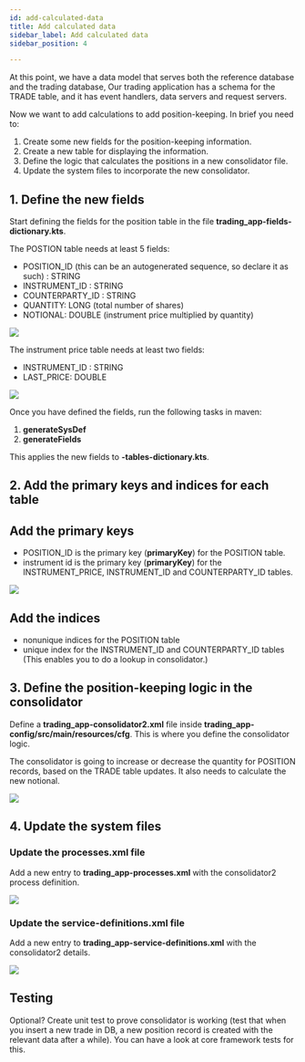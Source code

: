 ```yaml
---
id: add-calculated-data
title: Add calculated data
sidebar_label: Add calculated data
sidebar_position: 4

---
```

At this point, we have a data model that serves both the reference database and the trading database, Our trading application has  a schema for the TRADE table, and it has event handlers, data servers and request servers.

Now we want to add calculations to add position-keeping. In brief you need to:

1. Create some new fields for the position-keeping information.
2. Create a new table for displaying the information.
3. Define the logic that calculates the positions in a new consolidator file.
4. Update the system files to incorporate the new consolidator.

## 1. Define the new fields

Start defining the fields for the position table in the file **trading_app-fields-dictionary.kts**.

The POSTION table needs at least 5 fields:

* POSITION_ID (this can be an autogenerated sequence, so declare it as such) : STRING
* INSTRUMENT_ID : STRING
* COUNTERPARTY_ID : STRING
* QUANTITY: LONG (total number of shares)
* NOTIONAL: DOUBLE (instrument price multiplied by quantity)

![](/img/consolidator-1-nre-fields.png)

The instrument price table needs at least two fields:

* INSTRUMENT_ID : STRING
* LAST_PRICE: DOUBLE

![](/img/fields-for-the-instrument-name-table.png)

Once you have defined the fields, run the following tasks in maven:

1. **generateSysDef**
2. **generateFields**

This applies the new fields  to **-tables-dictionary.kts**.

## 2. Add the primary keys and indices for each table
## Add the primary keys

* POSITION_ID is the primary key  (**primaryKey**) for the POSITION table.
* instrument id is the primary key (**primaryKey**) for the INSTRUMENT_PRICE, INSTRUMENT_ID and COUNTERPARTY_ID tables.

![](/img/keys-and-indices.png)

## Add the indices 

* nonunique indices for the POSITION table
* unique index for the INSTRUMENT_ID and COUNTERPARTY_ID tables (This enables you to do a lookup in consolidator.)

## 3. Define the position-keeping logic in the consolidator

Define a **trading_app-consolidator2.xml** file inside **trading_app-config/src/main/resources/cfg**. This is where you define the consolidator logic.

The consolidator is going to increase or decrease the quantity for POSITION records, based on the TRADE table updates. It also needs to calculate the new notional.

![](/img/consolidator-logic-consolidate-positions.png)

## 4. Update the system files

### Update the processes.xml file

Add a new entry to **trading_app-processes.xml** with the consolidator2 process definition.

![](/img/add-new-process.png)

### Update the service-definitions.xml file

Add a new entry to **trading_app-service-definitions.xml** with the consolidator2 details.

![](/img/add-to-service-defininitions.png)

## Testing

Optional? Create unit test to prove consolidator is working (test that when you insert a new trade in DB, a new position record is created with the relevant data after a while). You can have a look at core framework tests for this.